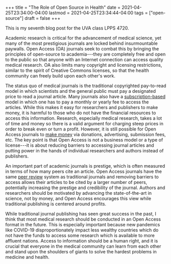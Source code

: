+++
title = "The Role of Open Source in Health"
date = 2021-04-25T23:34:00-04:00
lastmod = 2021-04-25T23:34:44-04:00
tags = ["open-source"]
draft = false
+++

This is my seventh blog post for the UVA class LPPS 4720.

Academic research is critical for the advancement of medical science, yet many of the most prestigious journals are locked behind insurmountable paywalls. Open Access (OA) journals seek to combat this by bringing the principles of open-source to academia---they are completely free and open to the public so that anyone with an Internet connection can access quality medical research. OA also limits many copyright and licensing restrictions, similar to the spirit of Creative Commons licenses, so that the health community can freely build upon each other's work.

The status quo of medical journals is the traditional copyrighted pay-to-read model in which scientists and the general public must pay a designated price to read a journal article. Many journals also have a [subscription-based](https://www.nejm.org/about-nejm/individual-subscriptions) model in which one has to pay a monthly or yearly fee to access the articles. While this makes it easy for researchers and publishers to make money, it is harmful to those who do not have the financial resources to access this information. Research, especially medical research, takes a lot of time and money so there is a valid argument for charging steep prices in order to break even or turn a profit. However, it is still possible for Open Access journals to [make money](http://oad.simmons.edu/oadwiki/OA%5Fjournal%5Fbusiness%5Fmodels) via donations, advertising, submission fees, etc. The key point is that Open Access is not a business model or a type of license---it is about reducing barriers to accessing journal articles and putting power in the hands of individual researchers and authors instead of publishers.

An important part of academic journals is prestige, which is often measured in terms of how many peers cite an article. Open Access journals have the same [peer review](http://legacy.earlham.edu/~peters/fos/overview.htm#peerreview) system as traditional journals and removing barriers to access allows their articles to be cited by a larger number of peers, potentially increasing the prestige and credibility of the journal. Authors and researchers should be motivated by advancing the state-of-the-art in science, not by money, and Open Access encourages this view while traditional publishing is centered around profits.

While traditional journal publishing has seen great success in the past, I think that most medical research should be conducted in an Open Access format in the future. This is especially important because new pandemics like COVID-19 disproportionately impact less wealthy countries which do not have the funds to access some research which is available to more affluent nations. Access to information should be a human right, and it is crucial that everyone in the medical community can learn from each other and stand upon the shoulders of giants to solve the hardest problems in medicine and health.
